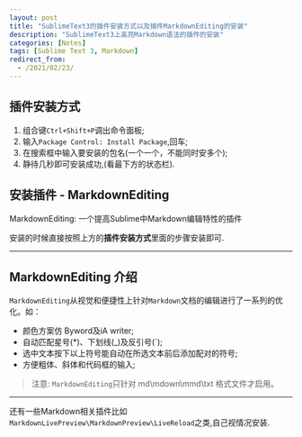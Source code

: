 ```yaml
---
layout: post
title: "SublimeText3的插件安装方式以及插件MarkdownEditing的安装"
description: "SublimeText3上高亮Markdown语法的插件的安装"
categories: [Notes]
tags: [Sublime Text 3, Markdown]
redirect_from:
  - /2021/02/23/
---
```


## 插件安装方式

1. 组合键`Ctrl+Shift+P`调出命令面板;
2. 输入`Package Control: Install Package`,回车;
3. 在搜索框中输入要安装的包名(一个一个，不能同时安多个);
4. 静待几秒即可安装成功,(看最下方的状态栏).

## 安装插件 - MarkdownEditing

MarkdownEditing: 一个提高Sublime中Markdown编辑特性的插件

安装的时候直接按照上方的**插件安装方式**里面的步骤安装即可.

***

## MarkdownEditing 介绍

`MarkdownEditing`从视觉和便捷性上针对`Markdown`文档的编辑进行了一系列的优化。如：

* 颜色方案仿 Byword及iA writer;
* 自动匹配星号(*)、下划线(_)及反引号(`);
* 选中文本按下以上符号能自动在所选文本前后添加配对的符号;
* 方便粗体、斜体和代码框的输入;

> 注意: `MarkdownEditing`只针对 md\mdown\mmd\txt 格式文件才启用。

***

还有一些Markdown相关插件比如`MarkdownLivePreview\MarkdownPreview\LiveReload`之类,自己视情况安装.
